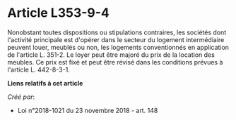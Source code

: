 # Article L353-9-4

Nonobstant toutes dispositions ou stipulations contraires, les sociétés dont l'activité principale est d'opérer dans le
secteur du logement intermédiaire peuvent louer, meublés ou non, les logements conventionnés en application de l'article L.
351-2. Le loyer peut être majoré du prix de la location des meubles. Ce prix est fixé et peut être révisé dans les conditions
prévues à l'article L. 442-8-3-1.

**Liens relatifs à cet article**

_Créé par_:

  - Loi n°2018-1021 du 23 novembre 2018 - art. 148

